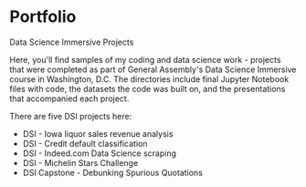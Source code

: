 # Portfolio
Data Science Immersive Projects

Here, you'll find samples of my coding and data science work - projects that were completed as part of General Assembly's Data Science Immersive course in Washington, D.C. The directories include final Jupyter Notebook files with code, the datasets the code was built on, and the presentations that accompanied each project.

There are five DSI projects here:
  * DSI - Iowa liquor sales revenue analysis
  * DSI - Credit default classification
  * DSI - Indeed.com Data Science scraping
  * DSI - Michelin Stars Challenge
  * DSI Capstone - Debunking Spurious Quotations
